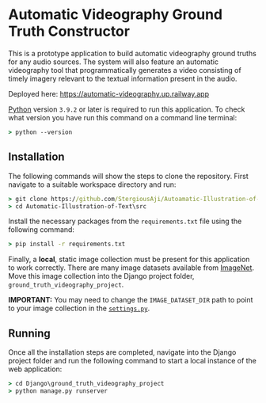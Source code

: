 # Automatic Videography Ground Truth Constructor

This is a prototype application to build automatic videography ground truths for any audio sources. The system will also feature an automatic videography tool that programmatically generates a video consisting of timely imagery relevant to the textual information present in the audio.

Deployed here: https://automatic-videography.up.railway.app

[Python](https://www.python.org/downloads/) version `3.9.2` or later is required to run this application. To check what version you have run this command on a command line terminal:
```cmd
> python --version
```

## Installation
The following commands will show the steps to clone the repository. First navigate to a suitable workspace directory and run:
```cmd
> git clone https://github.com/StergiousAji/Autoamatic-Illustration-of-Text.git
> cd Automatic-Illustration-of-Text\src
```

Install the necessary packages from the `requirements.txt` file using the following command:
```cmd
> pip install -r requirements.txt
```

Finally, a **local**, static image collection must be present for this application to work correctly. There are many image datasets available from [ImageNet](https://www.image-net.org/download.php). Move this image collection into the Django project folder, `ground_truth_videography_project`.

**IMPORTANT:** You may need to change the `IMAGE_DATASET_DIR` path to point to your image collection in the [`settings.py`](https://github.com/StergiousAji/Automatic-Videography-Ground-Truth-Builder/blob/main/ground_truth_videography_project/ground_truth_videography_project/settings.py).

## Running
Once all the installation steps are completed, navigate into the Django project folder and run the following command to start a local instance of the web application:
```cmd
> cd Django\ground_truth_videography_project
> python manage.py runserver
```
